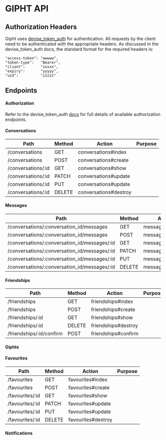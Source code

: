GIPHT API
=========

Authorization Headers
---------------------
Gipht uses [devise_token_auth](https://github.com/lynndylanhurley/devise_token_auth) for authentication.
All requests by the client need to be authenticated with the appropriate headers. As discussed in the devise_token_auth docs, the standard format for the required headers is:


    "access-token": "wwwww",
    "token-type":   "Bearer",
    "client":       "xxxxx",
    "expiry":       "yyyyy",
    "uid":          "zzzzz"



Endpoints
---------

#### Authorization

Refer to the devise_token_auth [docs](https://github.com/lynndylanhurley/devise_token_auth#usage-tldr) for full details of available authorization endpoints.

#### Conversations


| Path               | Method     | Action                | Purpose    
|--------------------|------------|-----------------------|------------
| /conversations     | GET        | conversations#index   |            
| /conversations     | POST       | conversations#create  |            
| /conversations/:id | GET        | conversations#show    |            
| /conversations/:id | PATCH      | conversations#update  |            
| /conversations/:id | PUT        | conversations#update  |            
| /conversations/:id | DELETE     | conversations#destroy |            



#### Messages

| Path                                         | Method     | Action              | Purpose    
|----------------------------------------------|------------|---------------------|------------
| /conversations/:conversation_id/messages     | GET        | messages#index      |            
| /conversations/:conversation_id/messages     | POST       | messages#create     |            
| /conversations/:conversation_id/messages/:id | GET        | messages#show       |            
| /conversations/:conversation_id/messages/:id | PATCH      | messages#update     |            
| /conversations/:conversation_id/messages/:id | PUT        | messages#update     |            
| /conversations/:conversation_id/messages/:id | DELETE     | messages#destroy    |       

#### Friendships

| Path                      | Method     | Action                | Purpose    
|---------------------------|------------|-----------------------|------------
| /friendships              | GET        | friendships#index     |            
| /friendships              | POST       | friendships#create    |            
| /friendships/:id          | GET        | friendships#show      |                    
| /friendships/:id          | DELETE     | friendships#destroy   |     
| /friendships/:id/confirm  | POST       | friendships#confirm   |  

#### Giphts

#### Favourites

| Path            | Method     | Action             | Purpose    
|-----------------|------------|--------------------|------------
| /favourites     | GET        | favourites#index   |            
| /favourites     | POST       | favourites#create  |            
| /favourites/:id | GET        | favourites#show    |            
| /favourites/:id | PATCH      | favourites#update  |            
| /favourites/:id | PUT        | favourites#update  |            
| /favourites/:id | DELETE     | favourites#destroy |   


#### Notifications
